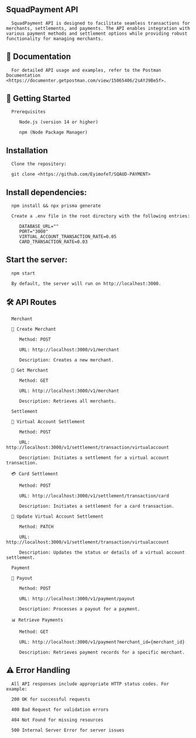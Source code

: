 ## SquadPayment API

      SquadPayment API is designed to facilitate seamless transactions for merchants, settlements, and payments. The API enables integration with various payment methods and settlement options while providing robust functionality for managing merchants.

## 📖 Documentation

      For detailed API usage and examples, refer to the Postman Documentation <https://documenter.getpostman.com/view/15065406/2sAYJ9Be5f>.

## 🚀 Getting Started

      Prerequisites

         Node.js (version 14 or higher)

         npm (Node Package Manager)

## Installation

      Clone the repository:

      git clone <https://github.com/EyimofeT/SQAUD-PAYMENT>

## Install dependencies:

      npm install && npx prisma generate

      Create a .env file in the root directory with the following entries:

         DATABASE_URL=""
         PORT="3000"
         VIRTUAL_ACCOUNT_TRANSACTION_RATE=0.05
         CARD_TRANSACTION_RATE=0.03

## Start the server:

      npm start

      By default, the server will run on http://localhost:3000.

## 🛠️ API Routes

      Merchant

      📝 Create Merchant

         Method: POST

         URL: http://localhost:3000/v1/merchant

         Description: Creates a new merchant.

      📜 Get Merchant

         Method: GET

         URL: http://localhost:3000/v1/merchant

         Description: Retrieves all merchants.

      Settlement

      🏦 Virtual Account Settlement

         Method: POST

         URL: http://localhost:3000/v1/settlement/transaction/virtualaccount

         Description: Initiates a settlement for a virtual account transaction.

      💳 Card Settlement

         Method: POST

         URL: http://localhost:3000/v1/settlement/transaction/card

         Description: Initiates a settlement for a card transaction.

      🔄 Update Virtual Account Settlement

         Method: PATCH

         URL: http://localhost:3000/v1/settlement/transaction/virtualaccount

         Description: Updates the status or details of a virtual account settlement.

      Payment

      💸 Payout

         Method: POST

         URL: http://localhost:3000/v1/payment/payout

         Description: Processes a payout for a payment.

      📊 Retrieve Payments

         Method: GET

         URL: http://localhost:3000/v1/payment?merchant_id={merchant_id}

         Description: Retrieves payment records for a specific merchant.

## ⚠️ Error Handling

      All API responses include appropriate HTTP status codes. For example:

      200 OK for successful requests

      400 Bad Request for validation errors

      404 Not Found for missing resources

      500 Internal Server Error for server issues

